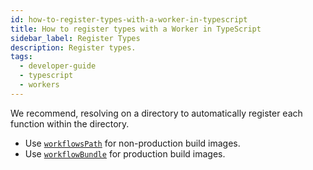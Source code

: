 ```yaml
---
id: how-to-register-types-with-a-worker-in-typescript
title: How to register types with a Worker in TypeScript
sidebar_label: Register Types
description: Register types.
tags:
  - developer-guide
  - typescript
  - workers
---
```


We recommend, resolving on a directory to automatically register each function within the directory.

- Use [`workflowsPath`](https://typescript.temporal.io/api/interfaces/worker.workeroptions/#workflowspath) for non-production build images.
- Use [`workflowBundle`](https://typescript.temporal.io/api/interfaces/worker.workeroptions/#workflowbundle) for production build images.

<!--SNIPSTART typescript-worker-create -->
<!--SNIPEND-->
